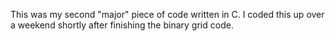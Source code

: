 This was my second "major" piece of code written in C. I coded this up over a weekend shortly after finishing the binary grid code.